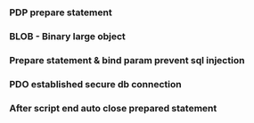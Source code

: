 ### PDP prepare statement
### BLOB - Binary large object
### Prepare statement & bind param prevent sql injection 
### PDO established secure db connection
### After script end auto close prepared statement